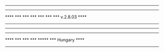 *******************************************************
                                             
****                                               ****
****       ***   ***  ***  *** ***  ***  v.2.8.03  ****
****       **** ****  ***  *** ***  ***            ****
****       *** * ***  ***  *** ***  ***            ****
****       ***   ***  ***  *** ***  ***            ****
****       ***   ***  ***   *****   ***  Hungary   ****
                          
*******************************************************
